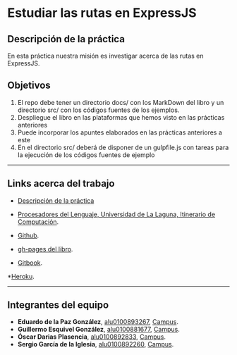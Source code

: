 # Estudiar las rutas en ExpressJS

## Descripción de la práctica
En esta práctica nuestra misión es investigar acerca de las rutas en ExpressJS.

## Objetivos

1. El repo debe tener un directorio docs/ con los MarkDown del libro y un directorio src/ con los códigos fuentes de los ejemplos.
2. Despliegue el libro en las plataformas que hemos visto en las prácticas anteriores
3. Puede incorporar los apuntes elaborados en las prácticas anteriores a este
4. En el directorio src/ deberá de disponer de un gulpfile.js con tareas para la ejecución de los códigos fuentes de ejemplo


---
## Links acerca del trabajo

* [Descripción de la práctica](https://casianorodriguezleon.gitbooks.io/ull-esit-1617/practicas/practicalearningrouting.html)

* [Procesadores del Lenguaje, Universidad de La Laguna, Itinerario de Computación](https://campusvirtual.ull.es/1617/course/view.php?id=1148).

* [Github](https://github.com/ULL-ESIT-PL-1617/estudiar-las-rutas-en-expressjs-eduardo-guillermo-oscar-sergio).

* [gh-pages del libro](https://github.com/ULL-ESIT-PL-1617/estudiar-las-rutas-en-expressjs-eduardo-guillermo-oscar-sergio).

* [Gitbook](https://www.gitbook.com/book/alu0100881677/estudiar-las-rutas-en-express/details). 

*[Heroku](https://calm-retreat-63224.herokuapp.com/).


---
## Integrantes del equipo

* **Eduardo de la Paz González**, [alu0100893267](https://alu0100893267.github.io), [Campus](https://campusvirtual.ull.es/1617/user/view.php?id=9458&course=1148).
* **Guillermo Esquivel González**, [alu0100881677](https://alu0100881677.github.io), [Campus](https://campusvirtual.ull.es/1617/user/view.php?id=9445&course=1148).
* **Óscar Darias Plasencia**, [alu0100892833](https://alu0100892833.github.io), [Campus](https://campusvirtual.ull.es/1617/user/view.php?id=9441&course=1148).
* **Sergio García de la Iglesia**, [alu0100892260](https://sergiogarciadli.github.io), [Campus](https://campusvirtual.ull.es/1617/user/view.php?id=9446&course=1148).
